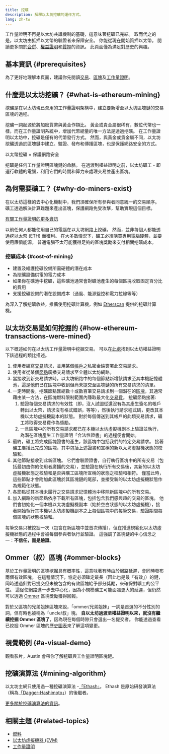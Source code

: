 ```yaml
---
title: 挖礦
description: 解釋以太坊挖礦的運作方式。
lang: zh-tw
---
```


<Alert variant="update">
<Emoji text=":wave:" className="text-4xl"/>
<AlertContent>
<AlertDescription>
工作量證明不再是以太坊共識機制的基礎，這意味著挖礦已完結。 取而代之的是，以太坊由抵押以太幣的驗證者來保障安全。 你能從現在開始質押以太幣。 閱讀更多關於<a href='/roadmap/merge/'>合併</a>、<a href='/developers/docs/consensus-mechanisms/pos/'>權益證明</a>和<a href='/staking/'>質押</a>的資訊。 此頁面僅為滿足對歷史的興趣。
</AlertDescription>
</AlertContent>
</Alert>

## 基本資訊 {#prerequisites}

為了更好地理解本頁面，建議你先閱讀[交易](/developers/docs/transactions/)、[區塊](/developers/docs/blocks/)及[工作量證明](/developers/docs/consensus-mechanisms/pow/)。

## 什麼是以太坊挖礦？ {#what-is-ethereum-mining}

挖礦是在以太坊現已棄用的工作量證明架構中，建立要新增至以太坊區塊鏈的交易區塊的過程。

挖礦一詞起源於將加密貨幣與黃金作類比。 黃金或貴金屬很稀有，數位代幣也一樣，而在工作量證明系統中，增加代幣總量的唯一方法是透過挖礦。 在工作量證明以太坊中，挖礦是僅有的代幣發行方式。 然而，與黃金或貴金屬不同，以太坊挖礦透過於區塊鏈中建立、驗證、發布和傳播區塊，也是保護網路安全的方式。

以太幣挖礦 = 保護網路安全

挖礦是任何工作量證明區塊鏈的命脈。 在過渡到權益證明之前，以太坊礦工 - 即運行軟體的電腦，利用它們的時間和算力來處理交易並產出區塊。

## 為何需要礦工？ {#why-do-miners-exist}

在以太坊這樣的去中心化機制中，我們須確保所有參與者同意統一的交易順序。 礦工透過解決計算難題來產出區塊，保護網路免受攻擊，幫助實現這個目標。

[有關工作量證明的更多資訊](/developers/docs/consensus-mechanisms/pow/)

以前任何人都能使用自己的電腦在以太坊網路上挖礦。 然而，並非每個人都能透過挖以太幣 (ETH) 而獲利。 在大多數情況下，礦工必須購買專用電腦硬體，並要使用廉價能源。 普通電腦不太可能獲得足夠的區塊獎勵來支付相關挖礦成本。

### 挖礦成本 {#cost-of-mining}

- 建置及維護挖礦設備所需硬體的潛在成本
- 為挖礦設備供電的電力成本
- 如果你在礦池中挖礦，這些礦池通常會對礦池產生的每個區塊收取固定百分比的費用
- 支援挖礦設備的潛在設備成本（通風、能源監控和電力拉線等等）

為深入了解挖礦收益，推薦使用挖礦計算機，例如 [Etherscan](https://etherscan.io/ether-mining-calculator) 提供的挖礦計算機。

## 以太坊交易是如何挖掘的 {#how-ethereum-transactions-were-mined}

以下概述如何在以太坊工作量證明中挖掘交易。 可以在[此處](/developers/docs/consensus-mechanisms/pos/#transaction-execution-ethereum-pos)找到以太坊權益證明下該過程的類比描述。

1. 使用者編寫[交易](/developers/docs/transactions/)請求，並用某個[帳戶](/developers/docs/accounts/)之私密金錀簽署此交易請求。
2. 使用者從某個[節點](/developers/docs/nodes-and-clients/)廣播交易請求至全體以太坊網路。
3. 當接收到新交易請求時，以太坊網路中的每個節點新增該請求至其本機記憶體池，這是他們已在區塊中收到但尚未提交至區塊鏈的所有交易請求的清單。
4. 一定時間後，挖礦節點匯總數十或數百筆交易請求到一個潛在的[區塊](/developers/docs/blocks/)，其通常藉由某一方法，在區塊燃料限制範圍內賺取最大化[交易費](/developers/docs/gas/)。 挖礦節點接著:
   1. 驗證每個交易請求的有效性（即，沒人試圖從還沒有為其產生簽名的帳戶轉出以太幣，請求沒有格式錯誤，等等），然後執行請求程式碼，更改其本機以太坊虛擬機副本的狀態。 對於每個傳送到其帳戶的此類交易請求，礦工將取得交易費作為獎勵。
   2. 一旦區塊中的所有交易請求都已在本機以太坊虛擬機副本上驗證並執行，為潛在區塊產生工作量證明「合法性證書」的過程便會開始。
5. 最終，礦工將完成區塊證書的產生，該區塊中包括我們的特定交易請求。 接著礦工廣播此完成的區塊，其中包括上述證書和宣稱的新以太坊虛擬機狀態的校驗和。
6. 其他節點接收到此新區塊。 它們會驗證證書，自行執行區塊中的所有交易（包括最初由你的使用者廣播的交易），並驗證在執行所有交易後，其新的以太坊虛擬機狀態之校驗和是否與曠工區塊所宣稱的狀態之校驗和相符。 僅當此時，這些節點才會附加此區塊於其區塊鏈的尾部，並接受新的以太坊虛擬機狀態作為規範化狀態。
7. 各節點從其本機未履行之交易請求記憶體池中移除新區塊中的所有交易。
8. 加入網路的新節點依序下載所有區塊，包括包含我們感興趣的交易的區塊。 他們會初始化一個本機以太坊虛擬機副本（始於空白狀態的以太坊虛擬機），接著開始執行其本機以太坊虛擬機副本之上每個區塊中的每筆交易，驗證期間每個區塊的狀態校驗和。

每筆交易只被挖掘一次（包含在新區塊中並首次傳播），但在推進規範化以太坊虛擬機狀態的過程中會被每個參與者執行並驗證。 這強調了區塊鏈的中心信念之一：**不信任，而是驗證**。

## Ommer（叔）區塊 {#ommer-blocks}

基於工作量證明的區塊挖掘具有概率性，這意味著有時由於網路延遲，會同時發布兩個有效區塊。 在這種情況下，協定必須確定最長（因此也是最「有效」）的鏈，同時透過針對已提交但未被包含的有效區塊給予部分獎勵，來確保對曠工的公平性。 這促使網路進一步去中心化，因為小規模礦工可能面臨更大的延遲，但仍然可以透過 [Ommer](/glossary/#ommer) 區塊獎勵獲得回報。

對於父區塊的兄弟姐妹區塊來說，「ommer/兄弟姐妹」一詞是首選的不分性別的詞，但有時也被稱為「uncle/叔」塊。 **自以太坊過渡至權益證明以來，就沒有繼續挖掘 Ommer 區塊了**，因為現在每個時隙只會選出一名提交者。 你能透過查看已挖掘 Ommer 區塊的[歷史圖表](https://ycharts.com/indicators/ethereum_uncle_rate)來了解這項變更。

## 視覺範例 {#a-visual-demo}

觀看影片，Austin 會帶你了解挖礦與工作量證明區塊鏈。

<YouTube id="zcX7OJ-L8XQ" />

## 挖礦演算法 {#mining-algorithm}

以太坊主網只使用過一種挖礦演算法 -[「Ethash」](/developers/docs/consensus-mechanisms/pow/mining/mining-algorithms/ethash/)。 Ethash 是原始研發演算法（稱為[「Dagger-Hashimoto」](/developers/docs/consensus-mechanisms/pow/mining/mining-algorithms/dagger-hashimoto/)）的後繼者。

[更多關於挖礦演算法的資訊](/developers/docs/consensus-mechanisms/pow/mining/mining-algorithms/)。

## 相關主題 {#related-topics}

- [燃料](/developers/docs/gas/)
- [以太坊虛擬機器 (EVM)](/developers/docs/evm/)
- [工作量證明](/developers/docs/consensus-mechanisms/pow/)
